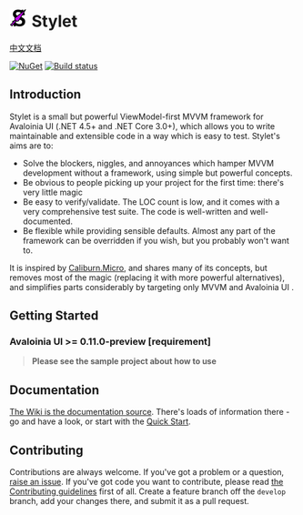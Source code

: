 ![Project Icon](StyletIcon.png) Stylet
======================================

[中文文档](./README.md)

[![NuGet](https://img.shields.io/nuget/v/Stylet.svg)](https://www.nuget.org/packages/Stylet/)
[![Build status](https://ci.appveyor.com/api/projects/status/nqucthach0x6gkil?svg=true)](https://ci.appveyor.com/project/canton7/stylet)

Introduction
------------

Stylet is a small but powerful ViewModel-first MVVM framework for Avaloinia UI (.NET 4.5+ and .NET Core 3.0+), which allows you to write maintainable and extensible code in a way which is easy to test.
Stylet's aims are to:

 - Solve the blockers, niggles, and annoyances which hamper MVVM development without a framework, using simple but powerful concepts.
 - Be obvious to people picking up your project for the first time: there's very little magic
 - Be easy to verify/validate. The LOC count is low, and it comes with a very comprehensive test suite. The code is well-written and well-documented.
 - Be flexible while providing sensible defaults. Almost any part of the framework can be overridden if you wish, but you probably won't want to.

It is inspired by [Caliburn.Micro](http://caliburnmicro.com/), and shares many of its concepts, but removes most of the magic (replacing it with more powerful alternatives), and simplifies parts considerably by targeting only MVVM and Avaloinia UI .


Getting Started
---------------

### Avaloinia UI >= 0.11.0-preview [requirement]



> **Please see the sample project about how to use**






Documentation
-------------

[The Wiki is the documentation source](https://github.com/canton7/Stylet/wiki).
There's loads of information there - go and have a look, or start with the [Quick Start](https://github.com/canton7/Stylet/wiki/Quick-Start).


Contributing
------------

Contributions are always welcome.
If you've got a problem or a question, [raise an issue](https://github.com/rsdte/Avalonia.Stylet/issues).
If you've got code you want to contribute, please read [the Contributing guidelines](https://github.com/canton7/Stylet/wiki/Contributing) first of all.
Create a feature branch off the `develop` branch, add your changes there, and submit it as a pull request.
